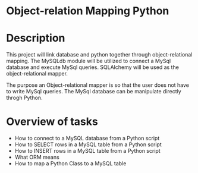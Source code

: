 # Object-relation Mapping Python

# Description
This project will link database and python together through object-relational mapping. The MySQLdb module will be utilized to connect a MySql database and execute MySql queries. SQLAlchemy will be used as the object-relational mapper. 

The purpose an Object-relational mapper is so that the user does not have to write MySql queries. The MySql database can be manipulate directly throgh Python. 

# Overview of tasks

* How to connect to a MySQL database from a Python script
* How to SELECT rows in a MySQL table from a Python script
* How to INSERT rows in a MySQL table from a Python script
* What ORM means
* How to map a Python Class to a MySQL table
